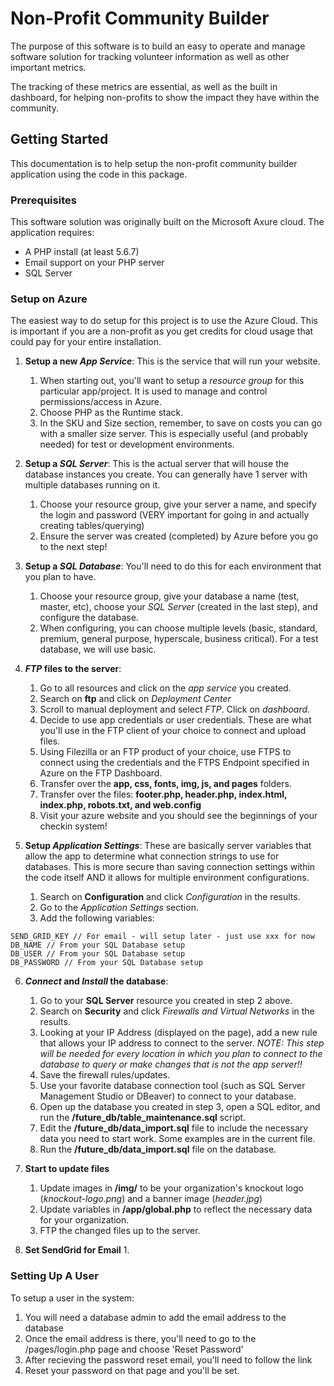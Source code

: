 # Non-Profit Community Builder

The purpose of this software is to build an easy to operate and manage software solution for tracking volunteer information as well as other important metrics.

The tracking of these metrics are essential, as well as the built in dashboard, for helping non-profits to show the impact they have within the community.

## Getting Started

This documentation is to help setup the non-profit community builder application using the code in this package.

### Prerequisites

This software solution was originally built on the Microsoft Axure cloud. The application requires:
* A PHP install (at least 5.6.7)
* Email support on your PHP server
* SQL Server

### Setup on Azure
The easiest way to do setup for this project is to use the Azure Cloud. This is important if you are a non-profit as you get credits for cloud usage that could pay for your entire installation.

1. **Setup a new _App Service_**: This is the service that will run your website.
   1. When starting out, you'll want to setup a _resource group_ for this particular app/project. It is used to manage and control permissions/access in Azure.
   2. Choose PHP as the Runtime stack.
   3. In the SKU and Size section, remember, to save on costs you can go with a smaller size server. This is especially useful (and probably needed) for test or development environments.

2. **Setup a _SQL Server_**: This is the actual server that will house the database instances you create. You can generally have 1 server with multiple databases running on it.
   1. Choose your resource group, give your server a name, and specify the login and password (VERY important for going in and actually creating tables/querying)
   2. Ensure the server was created (completed) by Azure before you go to the next step!

3. **Setup a _SQL Database_**: You'll need to do this for each environment that you plan to have.
   1. Choose your resource group, give your database a name (test, master, etc), choose your *_SQL Server_* (created in the last step), and configure the database.
   2. When configuring, you can choose multiple levels (basic, standard, premium, general purpose, hyperscale, business critical). For a test database, we will use basic.

4. **_FTP_ files to the server**:
   1. Go to all resources and click on the _app service_ you created.
   2. Search on **ftp** and click on _Deployment Center_
   3. Scroll to manual deployment and select _FTP_. Click on _dashboard_.
   4. Decide to use app credentials or user credentials. These are what you'll use in the FTP client of your choice to connect and upload files.
   5. Using Filezilla or an FTP product of your choice, use FTPS to connect using the credentials and the FTPS Endpoint specified in Azure on the FTP Dashboard.
   6. Transfer over the **app, css, fonts, img, js, and pages** folders.
   7. Transfer over the files: **footer.php, header.php, index.html, index.php, robots.txt, and web.config**
   8. Visit your azure website and you should see the beginnings of your checkin system!

5. **Setup _Application Settings_**: These are basically server variables that allow the app to determine what connection strings to use for databases. This is more secure than saving connection settings within the code itself AND it allows for multiple environment configurations.
   1. Search on **Configuration** and click _Configuration_ in the results.
   2. Go to the _Application Settings_ section.
   3. Add the following variables:
```
SEND_GRID_KEY // For email - will setup later - just use xxx for now
DB_NAME // From your SQL Database setup
DB_USER // From your SQL Database setup
DB_PASSWORD // From your SQL Database setup
```
6. **_Connect_ and _Install_ the database**:
   1. Go to your **SQL Server** resource you created in step 2 above.
   2. Search on **Security** and click _Firewalls and Virtual Networks_ in the results.
   3. Looking at your IP Address (displayed on the page), add a new rule that allows your IP address to connect to the server. *NOTE: This step will be needed for every location in which you plan to connect to the database to query or make changes that is not the app server!!*
   4. Save the firewall rules/updates. 
   5. Use your favorite database connection tool (such as SQL Server Management Studio or DBeaver) to connect to your database.
   6. Open up the database you created in step 3, open a SQL editor, and run the **/future_db/table_maintenance.sql** script.
   7. Edit the **/future_db/data_import.sql** file to include the necessary data you need to start work. Some examples are in the current file.
   8. Run the **/future_db/data_import.sql** file on the database.

7. **Start to update files**
   1. Update images in **/img/** to be your organization's knockout logo (_knockout-logo.png_) and a banner image (_header.jpg_)
   2. Update variables in **/app/global.php** to reflect the necessary data for your organization.
   3. FTP the changed files up to the server.

8. **Set SendGrid for Email**
   1. 

### Setting Up A User
To setup a user in the system:
1. You will need a database admin to add the email address to the database
2. Once the email address is there, you'll need to go to the /pages/login.php page and choose 'Reset Password'
3. After recieving the password reset email, you'll need to follow the link
4. Reset your password on that page and you'll be set.